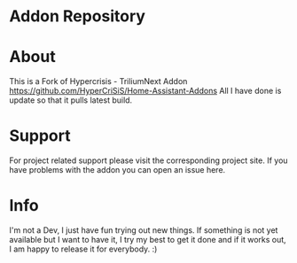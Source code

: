 # Addon Repository

# About
This is a Fork of Hypercrisis - TriliumNext Addon https://github.com/HyperCriSiS/Home-Assistant-Addons
All I have done is update so that it pulls latest build. 

# Support
For project related support please visit the corresponding project site.
If you have problems with the addon you can open an issue here.

# Info
I'm not a Dev, I just have fun trying out new things.
If something is not yet available but I want to have it, I try my best to get it done and if it works out, I am happy to release it for everybody. :)
